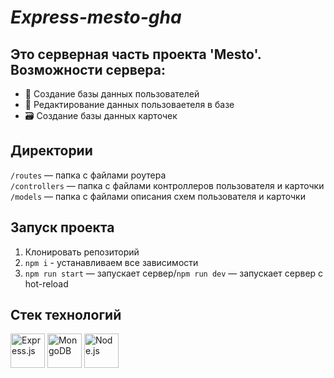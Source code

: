 # _Express-mesto-gha_ 

## Это серверная часть проекта 'Mesto'. Возможности сервера:

* 💽 Создание базы данных пользователей
* 📝 Редактирование данных пользоваетеля в базе
* 🗃 Создание базы данных карточек


## Директории

`/routes` — папка с файлами роутера  
`/controllers` — папка с файлами контроллеров пользователя и карточки   
`/models` — папка с файлами описания схем пользователя и карточки  
  

## Запуск проекта
 1. Клонировать репозиторий
 2. `npm i` - устанавливаем все зависимости  
 3. `npm run start` — запускает сервер/`npm run dev` — запускает сервер с hot-reload


## Стек технологий ##
<div display = 'flex' flex-wrap = 'wrap'>
<img src="https://cdn.jsdelivr.net/gh/devicons/devicon/icons/express/express-original-wordmark.svg" alt = 'Express.js' width = '55' height = '55'/>
<img src="https://cdn.jsdelivr.net/gh/devicons/devicon/icons/mongodb/mongodb-original-wordmark.svg" alt = 'MongoDB' width = '55' height = '55'/>
<img src="https://cdn.jsdelivr.net/gh/devicons/devicon/icons/nodejs/nodejs-original-wordmark.svg" alt = 'Node.js' width = '55' height = '55'/>
</div>          
